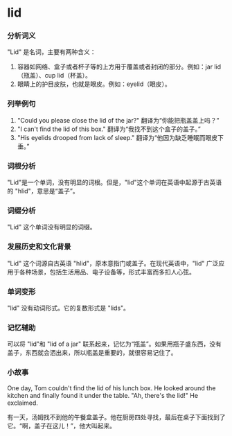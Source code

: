 # lid

### 分析词义

  

"Lid" 是名词，主要有两种含义：

  

1.  容器如网络、盒子或者杯子等的上方用于覆盖或者封闭的部分。例如：jar lid（瓶盖）、cup lid（杯盖）。
2.  眼睛上的护目皮肤，也就是眼皮。例如：eyelid（眼皮）。

  

### 列举例句

  

1.  "Could you please close the lid of the jar?" 翻译为“你能把瓶盖盖上吗？”
2.  "I can't find the lid of this box." 翻译为“我找不到这个盒子的盖子。”
3.  "His eyelids drooped from lack of sleep." 翻译为“他因为缺乏睡眠而眼皮下垂。”

  

### 词根分析

  

"Lid"是一个单词，没有明显的词根。但是，"lid"这个单词在英语中起源于古英语的 "hlid"，意思是“盖子”。

  

### 词缀分析

  

"Lid" 这个单词没有明显的词缀。

  

### 发展历史和文化背景

  

"Lid" 这个词源自古英语 "hlid"，原本意指门或盖子。在现代英语中，"lid" 广泛应用于各种场景，包括生活用品、电子设备等，形式丰富而多扣人心弦。

  

### 单词变形

  

"lid" 没有动词形式。它的复数形式是 "lids"。

  

### 记忆辅助

  

可以将 "lid"和 "lid of a jar" 联系起来，记忆为“瓶盖”。如果用瓶子盛东西，没有盖子，东西就会洒出来，所以瓶盖是重要的，就很容易记住了。

  

### 小故事

  

One day, Tom couldn't find the lid of his lunch box. He looked around the kitchen and finally found it under the table. "Ah, there's the lid!" He exclaimed.

  

有一天，汤姆找不到他的午餐盒盖子。他在厨房四处寻找，最后在桌子下面找到了它。“啊，盖子在这儿！”，他大叫起来。
